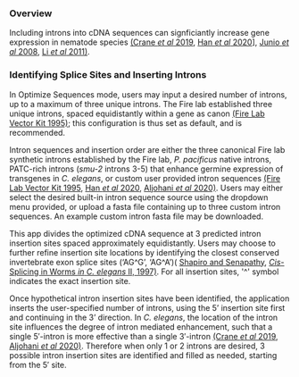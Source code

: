### Overview
Including introns into cDNA sequences can signficiantly increase gene expression in nematode species [(Crane *et al* 2019](https://www.ncbi.nlm.nih.gov/pmc/articles/PMC6591249/), [Han *et al* 2020](https://www.genetics.org/content/216/4/947)], [Junio *et al* 2008](https://pubmed.ncbi.nlm.nih.gov/17945217/), [Li *et al* 2011)](https://pubmed.ncbi.nlm.nih.gov/21723330/).  

### Identifying Splice Sites and Inserting Introns  
In Optimize Sequences mode, users may input a desired number of introns, up to a maximum of three unique introns. The Fire lab established three unique introns, spaced equidistantly within a gene as canon [(Fire Lab Vector Kit 1995)](https://media.addgene.org/cms/files/Vec95.pdf); this configuration is thus set as default, and is recommended.  

Intron sequences and insertion order are either the three canonical Fire lab synthetic introns established by the Fire lab, *P. pacificus* native introns, PATC-rich introns (*smu-2* introns 3-5) that enhance germine expression of transgenes in *C. elegans*, or custom user provided intron sequences [(Fire Lab Vector Kit 1995](https://media.addgene.org/cms/files/Vec95.pdf), [Han *et al* 2020](https://www.genetics.org/content/216/4/947), [Aljohani *et al* 2020)](https://www.nature.com/articles/s41467-020-19898-0). Users may either select the desired built-in intron sequence source using the dropdown menu provided, or upload a fasta file containing up to three custom intron sequences. An example custom intron fasta file may be downloaded.  

This app divides the optimized cDNA sequence at 3 predicted intron insertion sites spaced approximately equidistantly. Users may choose to further refine insertion site locations by identifying the closest conserved invertebrate exon splice sites (‘AG\^G’, ‘AG\^A’)( [Shapiro and Senapathy](https://www.ncbi.nlm.nih.gov/pmc/articles/PMC306199/), [*Cis-* Splicing in Worms *in* *C. elegans* II, 1997)](https://www.ncbi.nlm.nih.gov/books/NBK20075/). For all insertion sites, '\^' symbol indicates the exact insertion site.  

Once hypothetical intron insertion sites have been identified, the application inserts the user-specified number of introns, using the 5’ insertion site first and continuing in the 3’ direction. In *C. elegans*, the location of the intron site influences the degree of intron mediated enhancement, such that a single 5′-intron is more effective than a single 3′-intron [(Crane *et al* 2019](https://www.ncbi.nlm.nih.gov/pmc/articles/PMC6591249/), [Aljohani *et al* 2020)](https://www.nature.com/articles/s41467-020-19898-0). Therefore when only 1 or 2 introns are desired, 3 possible intron insertion sites are identified and filled as needed, starting from the 5′ site.  
